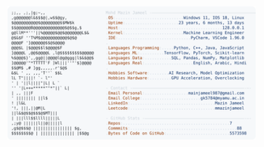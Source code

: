 <picture>
  <source srcset="https://raw.githubusercontent.com/mmazinjameel/mmazinjameel/main/dark_mode.svg?v=1747541794" media="(prefers-color-scheme: dark)">
  <img src="https://raw.githubusercontent.com/mmazinjameel/mmazinjameel/main/light_mode.svg?v=1747541794">
</picture>
